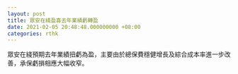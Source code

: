 ```yaml
---
layout: post
title: 眾安在綫盈喜去年業績虧轉盈
date: 2021-02-05 20:48:48.000000000 +08:00
categories: rthk
---
```


眾安在綫預期去年業績扭虧為盈，主要由於總保費穩健增長及綜合成本率進一步改善，承保虧損相應大幅收窄。
